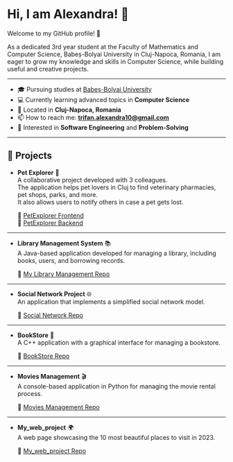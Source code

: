 # Hi, I am Alexandra! 👋

Welcome to my GitHub profile! 🌟  

As a dedicated 3rd year student at the Faculty of Mathematics and Computer Science, Babeș-Bolyai University in Cluj-Napoca, Romania, I am eager to grow my knowledge and skills in Computer Science, while building useful and creative projects.  

---

- 🎓 Pursuing studies at [Babeș-Bolyai University](https://www.ubbcluj.ro/)  
- 💻 Currently learning advanced topics in **Computer Science**  
- 📍 Located in **Cluj-Napoca, Romania**  
- 📫 How to reach me: **trifan.alexandra10@gmail.com**  
- 🌟 Interested in **Software Engineering** and **Problem-Solving**  

---

## 🚀 Projects

- **Pet Explorer** 🐾  
  A collaborative project developed with 3 colleagues.  
  The application helps pet lovers in Cluj to find veterinary pharmacies, pet shops, parks, and more.  
  It also allows users to notify others in case a pet gets lost.  

  🔗 [PetExplorer Frontend](https://github.com/mariusvico/PetExplorerFrontend)  
  🔗 [PetExplorer Backend](https://github.com/mariusvico/PetExplorerBackend)  

---

- **Library Management System** 📚  
  A Java-based application developed for managing a library, including books, users, and borrowing records.  

  🔗 [My Library Management Repo](https://github.com/elaa10/ISS_LAB1_20-02-2025)

---

- **Social Network Project** 🌐  
  An application that implements a simplified social network model.  

  🔗 [Social Network Repo](https://github.com/elaa10/Java_project_SocialNetwork)

---

- **BookStore** 🏬  
  A C++ application with a graphical interface for managing a bookstore.  

  🔗 [BookStore Repo](https://github.com/elaa10/CPP_Project_BookStore)

---

- **Movies Management** 🎬  
  A console-based application in Python for managing the movie rental process.  

  🔗 [Movies Management Repo](https://github.com/elaa10/Python_Project_Movies)
  
---

- **My_web_project** 🌍  
  A web page showcasing the 10 most beautiful places to visit in 2023.  

  🔗 [My_web_project Repo](https://github.com/elaa10/My_web_project)





<!--
- 👀 I’m interested in technology and logical problem-solving.
- 🌱 I’m currently learning Computer Science at “Babes-Bolyai” University, Cluj-Napoca.
- 📫 How to reach me trifan.alexandra10@gmail.com


**elaa10/elaa10** is a ✨ _special_ ✨ repository because its `README.md` (this file) appears on your GitHub profile.

Here are some ideas to get you started:

- 🔭 I’m currently working on ...
- 🌱 I’m currently learning ...
- 👯 I’m looking to collaborate on ...
- 🤔 I’m looking for help with ...
- 💬 Ask me about ...
- 📫 How to reach me: ...
- 😄 Pronouns: ...
- ⚡ Fun fact: ...
-->
